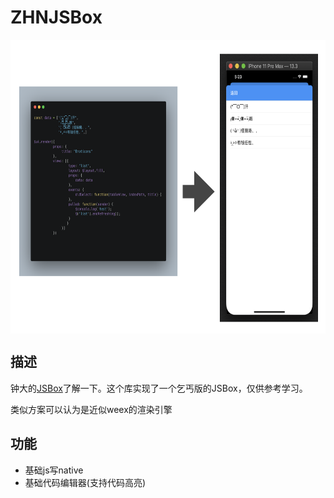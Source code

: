 # ZHNJSBox

 <div  align="center">    
 <img src="https://raw.githubusercontent.com/zhnnnnn/ZHNCosmos_GIFs/master/ZHNJSBox_demo_combine.png" width = "658" height = "470" alt="图片名称" align=center />
 </div>

## 描述
钟大的[JSBox](https://itunes.apple.com/cn/app/jsbox-%E5%88%9B%E9%80%A0%E4%BD%A0%E8%87%AA%E5%B7%B1%E7%9A%84%E5%B7%A5%E5%85%B7/id1312014438?mt=8)了解一下。这个库实现了一个乞丐版的JSBox，仅供参考学习。

类似方案可以认为是近似weex的渲染引擎

## 功能
+ 基础js写native
+ 基础代码编辑器(支持代码高亮)


